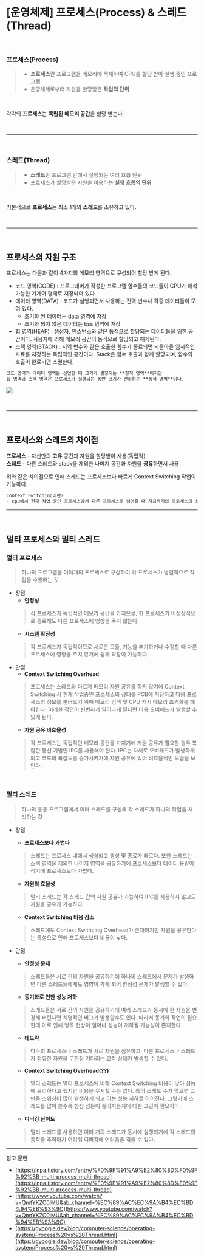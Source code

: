# [운영체제] 프로세스(Process) & 스레드(Thread)
<br>

### 프로세스(Process)
> - **프로세스**란 프로그램을 메모리에 적재하여 CPU를 할당 받아 실행 중인 프로그램  
> - 운영체제로부터 자원을 할당받은 **작업의 단위**

<br>

각각의 **프로세스**는 **독립된 메모리 공간**을 할당 받는다.

<br>

---

<br>

### 스레드(Thread)
> - **스레드**란 프로그램 안에서 실행되는 여러 흐름 단위  
> - 프로세스가 할당받은 자원을 이용하는 **실행 흐름의 단위** 

<br>

기본적으로 **프로세스**는 최소 1개의 **스레드**를 소유하고 있다.

<br>

---

<br>

## 프로세스의 자원 구조
프로세스는 다음과 같이 4가지의 메모리 영역으로 구성되어 할당 받게 된다.

- 코드 영역(CODE) : 프로그래머가 작성한 프로그램 함수들의 코드들이 CPU가 해석 가능한 기계어 형태로 저장되어 있다.
- 데이터 영역(DATA) : 코드가 실행되면서 사용하는 전역 변수나 각종 데이터들이 모여 있다.
    - 초기화 된 데이터는 data 영역에 저장
    - 초기화 되지 않은 데이터는 bss 영역에 저장
- 힙 영역(HEAP) : 생성자, 인스턴스와 같은 동적으로 할당되는 데이터들을 위한 공간이다. 사용자에 의해 메모리 공간이 동적으로 할당되고 해제된다.
- 스택 영역(STACK) : 지역 변수와 같은 호출한 함수가 종료되면 되돌아올 임시적인 자료를 저장하는 독립적인 공간이다. Stack은 함수 호출과 함께 할당되며, 함수의 호출이 완료되면 소멸한다.

```markdown
코드 영역과 데이터 영역은 선언할 때 크기가 결정되는 **정적 영역**이지만  
힙 영역과 스택 영역은 프로세스가 실행되는 동안 크기가 변화하는 **동적 영역**이다.
```

![](https://github.com/junhong625/TIL/assets/83000975/493b360d-fd06-42fb-9d9f-62eddbeb0ced)

<br>

---

<br>

## 프로세스와 스레드의 차이점
**프로세스** - 자신만의 **고유** 공간과 자원을 할당받아 사용(독립적)  
**스레드** - 다른 스레드와 stack을 제외한 나머지 공간과 자원을 **공유**하면서 사용

위와 같은 차이점으로 인해 스레드는 프로세스보다 빠르게 Context Switching 작업이 가능하다.

```markdown
Context Switching이란?
- cpu에서 현재 작업 중인 프로세스에서 다른 프로세스로 넘어갈 때 지금까지의 프로세스의 상태를 저장하고, 새 프로세스의 저장된 상태를 다시 적재하는 작업을 Context Switching이라 한다. 
```

---

<br>

## 멀티 프로세스와 멀티 스레드 
### 멀티 프로세스
> 하나의 프로그램을 여러개의 프로세스로 구성하여 각 프로세스가 병렬적으로 작업을 수행하는 것

- 장점 
    - **안정성**  
    > 각 프로세스가 독립적인 메모리 공간을 가지므로, 한 프로세스가 비정상적으로 종료해도 다른 프로세스에 영향을 주지 않는다.
    - **시스템 확장성**
    > 각 프로세스가 독립적이므로 새로운 모듈, 기능을 추가하거나 수정할 때 다른 프로세스에 영향을 주지 않기에 쉽게 확장이 가능하다.
- 단점
    - **Context Switching Overhead**
    > 프로세스는 스레드와 다르게 메모리 자원 공유를 하지 않기에 Context Switching 시 현재 작업중인 프로세스의 상태를 PCB에 저장하고 다음 프로세스의 정보를 불러오기 위해 메모리 검색 및 CPU 캐시 메모리 초기화를 해야한다. 이러한 작업이 빈번하게 일어나게 된다면 비용 오버헤드가 발생할 수 있게 된다.
    - **자원 공유 비효율성**
    > 각 프로세스는 독립적인 메모리 공간을 가지기에 자원 공유가 필요할 경우 복잡한 통신 기법인 IPC를 사용해야 한다. IPC는 자체로 오버헤드가 발생하게 되고 코드의 복잡도를 증가시키기에 자원 공유에 있어 비효율적인 모습을 보인다.

<br>

### 멀티 스레드
> 하나의 응용 프로그램에서 여러 스레드를 구성해 각 스레드가 하나의 작업을 처리하는 것

- 장점
    - **프로세스보다 가볍다**
    > 스레드는 프로세스 내에서 생성되고 생성 및 종료가 빠르다. 또한 스레드는 스택 영역을 제외한 나머지 영역을 공유하기에 프로세스보다 데이터 용량이 작기에 프로세스보다 가볍다.
    - **자원의 효율성**
    > 멀티 스레드는 각 스레드 간의 자원 공유가 가능하여 IPC를 사용하지 않고도 자원을 공유가 가능하다.
    - **Context Switching 비용 감소**
    > 스레드에도 Context Swithcing Overhead가 존재하지만 자원을 공유한다는 특성으로 인해 프로세스보다 비용이 낮다.

- 단점
    - **안정성 문제**
    > 스레드들은 서로 간의 자원을 공유하기에 하나의 스레드에서 문제가 발생하면 다른 스레드들에게도 영향이 가게 되어 안정성 문제가 발생할 수 있다.
    - **동기화로 인한 성능 저하**
    > 스레드들은 서로 간의 자원을 공유하기에 여러 스레드가 동시에 한 자원을 변경해 버린다면 치명적인 버그가 발생할수도 있다. 따라서 동기화 작업이 필요한데 이로 인해 병목 현상이 일어나 성능이 저하될 가능성이 존재한다.
    - **데드락**
    > 다수의 프로세스나 스레드가 서로 자원을 점유하고, 다른 프로세스나 스레드가 점유한 자원을 무한정 기다리는 교착 상태가 발생할 수 있다.
    - **Context Switching Overhead(??)**
    > 멀티 스레드는 멀티 프로세스에 비해 Context Switching 비용이 낮아 성능에 유리하다고 했지만 비용을 무시할 수는 없다. 특히 스레드 수가 많으면 그만큼 스위칭이 많이 발생하게 되고 이는 성능 저하로 이어진다. 그렇기에 스레드를 많이 쓸수록 항상 성능이 좋아지는지에 대한 고민이 필요하다.
    - **디버깅 난이도**
    > 멀티 스레드를 사용하면 여러 개의 스레드가 동시에 실행되기에 각 스레드의 동작을 추적하기 어려워 디버깅에 어려움을 겪을 수 있다.


---

참고 문헌  
- [https://inpa.tistory.com/entry/%F0%9F%91%A9%E2%80%8D%F0%9F%92%BB-multi-process-multi-thread](https://inpa.tistory.com/entry/%F0%9F%91%A9%E2%80%8D%F0%9F%92%BB-multi-process-multi-thread)  
- [https://www.youtube.com/watch?v=QmtYKZC0lMU&ab_channel=%EC%89%AC%EC%9A%B4%EC%BD%94%EB%93%9C](https://www.youtube.com/watch?v=QmtYKZC0lMU&ab_channel=%EC%89%AC%EC%9A%B4%EC%BD%94%EB%93%9C)
- [https://gyoogle.dev/blog/computer-science/operating-system/Process%20vs%20Thread.html](https://gyoogle.dev/blog/computer-science/operating-system/Process%20vs%20Thread.html)